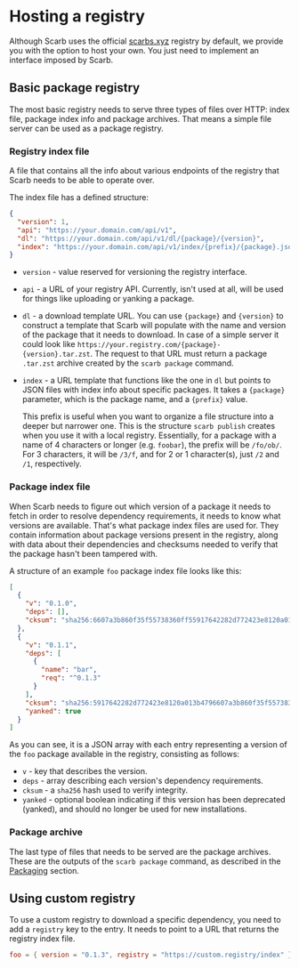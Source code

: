 # Hosting a registry

Although Scarb uses the official [scarbs.xyz](https://scarbs.xyz) registry by default, we provide you with the option to host your own.
You just need to implement an interface imposed by Scarb.

## Basic package registry

The most basic registry needs to serve three types of files over HTTP: index file, package index info and package archives.
That means a simple file server can be used as a package registry.

### Registry index file

A file that contains all the info about various endpoints of the registry that Scarb needs to be able to operate over.

The index file has a defined structure:

```json
{
  "version": 1,
  "api": "https://your.domain.com/api/v1",
  "dl": "https://your.domain.com/api/v1/dl/{package}/{version}",
  "index": "https://your.domain.com/api/v1/index/{prefix}/{package}.json"
}
```

- `version` - value reserved for versioning the registry interface.
- `api` - a URL of your registry API.
  Currently, isn't used at all, will be used for things like uploading or yanking a package.
- `dl` - a download template URL.
  You can use `{package}` and `{version}` to construct a template that Scarb will populate with the name and version of the package that it needs to download.
  In case of a simple server it could look like `https://your.registry.com/{package}-{version}.tar.zst`.
  The request to that URL must return a package `.tar.zst` archive created by the `scarb package` command.
- `index` - a URL template that functions like the one in `dl` but points to JSON files with index info about specific packages.
  It takes a `{package}` parameter, which is the package name, and a `{prefix}` value.

  This prefix is useful when you want to organize a file structure into a deeper but narrower one.
  This is the structure `scarb publish` creates when you use it with a local registry.
  Essentially, for a package with a name of 4 characters or longer (e.g. `foobar`), the prefix will be `/fo/ob/`.
  For 3 characters, it will be `/3/f`, and for 2 or 1 character(s), just `/2` and `/1`, respectively.

### Package index file

When Scarb needs to figure out which version of a package it needs to fetch in order to resolve dependency requirements, it needs to know what versions are available.
That's what package index files are used for.
They contain information about package versions present in the registry, along with data about their dependencies and checksums needed to verify that the package hasn't been tampered with.

A structure of an example `foo` package index file looks like this:

```json
[
  {
    "v": "0.1.0",
    "deps": [],
    "cksum": "sha256:6607a3b860f35f55738360ff55917642282d772423e8120a013b479ddb9e3f89"
  },
  {
    "v": "0.1.1",
    "deps": [
      {
        "name": "bar",
        "req": "^0.1.3"
      }
    ],
    "cksum": "sha256:5917642282d772423e8120a013b4796607a3b860f35f55738360ff5ddb9e3f89",
    "yanked": true
  }
]
```

As you can see, it is a JSON array with each entry representing a version of the `foo` package available in the registry, consisting as follows:

- `v` - key that describes the version.
- `deps` - array describing each version's dependency requirements.
- `cksum` - a `sha256` hash used to verify integrity.
- `yanked` - optional boolean indicating if this version has been deprecated (yanked), and should no longer be used for new installations.

### Package archive

The last type of files that needs to be served are the package archives.
These are the outputs of the `scarb package` command, as described in the [Packaging](./publishing) section.

## Using custom registry

To use a custom registry to download a specific dependency, you need to add a `registry` key to the entry.
It needs to point to a URL that returns the registry index file.

```toml
foo = { version = "0.1.3", registry = "https://custom.registry/index" }
```
